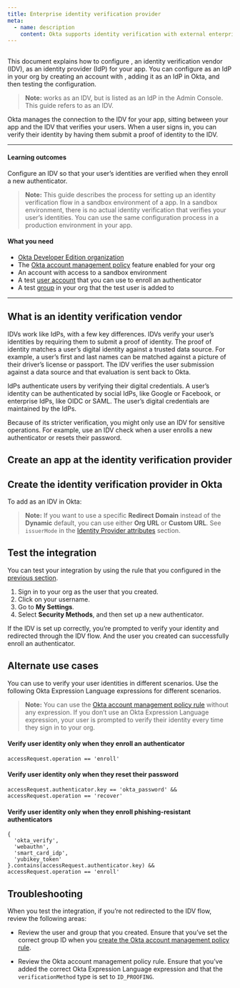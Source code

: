 ```yaml
---
title: Enterprise identity verification provider
meta:
  - name: description
    content: Okta supports identity verification with external enterprise identity verification vendors. Get an overview of the process and prerequisites, as well as the set up instructions.
---
```


## <StackSnippet snippet="idp" inline />

This document explains how to configure <StackSnippet snippet="idp" inline />, an identity verification vendor (IDV), as an identity provider (IdP) for your app. You can configure <StackSnippet snippet="idp" inline /> as an IdP in your org by creating an account with <StackSnippet snippet="idp" inline />, adding it as an IdP in Okta, and then testing the configuration.

> **Note:** <StackSnippet snippet="idp" inline /> works as an IDV, but is listed as an IdP in the Admin Console. This guide refers to <StackSnippet snippet="idp" inline /> as an IDV.

Okta manages the connection to the IDV for your app, sitting between your app and the IDV that verifies your users. When a user signs in, you can verify their identity by having them submit a proof of identity to the IDV.

---

#### Learning outcomes

Configure an IDV so that your user’s identities are verified when they enroll a new authenticator.

> **Note:** This guide describes the process for setting up an identity verification flow in a sandbox environment of a <StackSnippet snippet="idp" inline /> app. In a sandbox environment, there is no actual identity verification that verifies your user’s identities. You can use the same configuration process in a production environment in your <StackSnippet snippet="idp" inline /> app.

#### What you need

* [Okta Developer Edition organization](https://developer.okta.com/signup)
* The [Okta account management policy](/docs/guides/okta-account-management-policy/main/) feature enabled for your org
* An account <StackSnippet snippet="idpaccount" inline /> with access to a sandbox environment
* A test [user account](https://help.okta.com/okta_help.htm?type=oie&id=ext-usgp-add-users) that you can use to enroll an authenticator
* A test [group](https://help.okta.com/okta_help.htm?type=oie&id=usgp-groups-create) in your org that the test user is added to

---

## What is an identity verification vendor

IDVs work like IdPs, with a few key differences. IDVs verify your user’s identities by requiring them to submit a proof of identity. The proof of identity matches a user’s digital identity against a trusted data source. For example, a user’s first and last names can be matched against a picture of their driver’s license or passport. The IDV verifies the user submission against a data source and that evaluation is sent back to Okta.

IdPs authenticate users by verifying their digital credentials. A user’s identity can be authenticated by social IdPs, like Google or Facebook, or enterprise IdPs, like OIDC or SAML. The user’s digital credentials are maintained by the IdPs.

Because of its stricter verification, you might only use an IDV for sensitive operations. For example, use an IDV check when a user enrolls a new authenticator or resets their password.

## Create an app at the identity verification provider

<StackSnippet snippet="appatidp" />

## Create the identity verification provider in Okta

To add <StackSnippet snippet="idp" inline /> as an IDV in Okta:

<StackSnippet snippet="appidpinokta" />

> **Note:** If you want to use a specific **Redirect Domain** instead of the **Dynamic** default, you can use either **Org URL** or **Custom URL**. See `issuerMode` in the [Identity Provider attributes](/docs/reference/api/idps/#identity-provider-attributes) section.

<StackSnippet snippet="afterappidpinokta" />

## Test the integration

You can test your integration by using the rule that you configured in the [previous section](#create-an-okta-account-management-policy-rule).

1. Sign in to your org as the user that you created.
1. Click on your username.
1. Go to **My Settings**.
1. Select **Security Methods**, and then set up a new authenticator.

If the IDV is set up correctly, you’re prompted to verify your identity and redirected through the <StackSnippet snippet="idp" inline /> IDV flow. And the user you created can successfully enroll an authenticator.

## Alternate use cases

You can use <StackSnippet snippet="idp" inline /> to verify your user identities in different scenarios. Use the following Okta Expression Language expressions for different scenarios.

> **Note:** You can use the [Okta account management policy rule](#create-an-okta-account-management-policy-rule) without any expression. If you don’t use an Okta Expression Language expression, your user is prompted to verify their identity every time they sign in to your org.

#### Verify user identity only when they enroll an authenticator

```
accessRequest.operation == 'enroll'
```

#### Verify user identity only when they reset their password

```
accessRequest.authenticator.key == 'okta_password' && accessRequest.operation == 'recover'
```

#### Verify user identity only when they enroll phishing-resistant authenticators

```
{
  'okta_verify',
  'webauthn',
  'smart_card_idp',
  'yubikey_token'
}.contains(accessRequest.authenticator.key) &&
accessRequest.operation == 'enroll'
```

## Troubleshooting

When you test the integration, if you’re not redirected to the IDV flow, review the following areas:

* Review the user and group that you created. Ensure that you’ve set the correct group ID when you [create the Okta account management policy rule](#create-an-okta-account-management-policy-rule).

* Review the Okta account management policy rule. Ensure that you’ve added the correct Okta Expression Language expression and that the `verificationMethod` type is set to `ID_PROOFING`.
